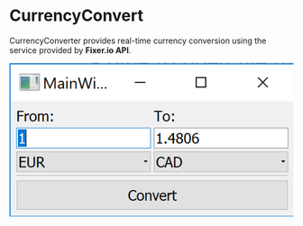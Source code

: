 # CurrencyConvert
CurrencyConverter provides real-time currency conversion using the service provided by **Fixer.io API**.

![Alt text](https://github.com/RosarioAleCali/QtExamples/blob/master/CurrencyConverter/Screenshot.PNG  "Program Screenshoot")

